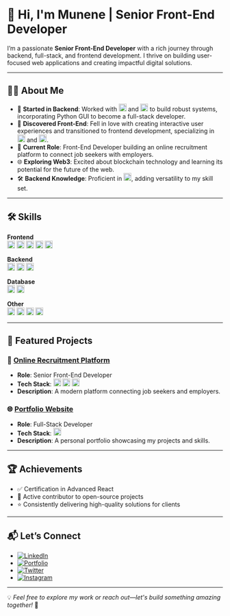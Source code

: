# 👋 Hi, I'm Munene | Senior Front-End Developer  

I’m a passionate **Senior Front-End Developer** with a rich journey through backend, full-stack, and frontend development. I thrive on building user-focused web applications and creating impactful digital solutions.  

---

## 👨‍💻 About Me  

- 🌟 **Started in Backend**: Worked with <img src="https://cdn.simpleicons.org/python/3776AB" alt="Python" width="18"/> and <img src="https://cdn.simpleicons.org/java/007396" alt="Java" width="18"/> to build robust systems, incorporating Python GUI to become a full-stack developer.  
- 🎨 **Discovered Front-End**: Fell in love with creating interactive user experiences and transitioned to frontend development, specializing in <img src="https://cdn.simpleicons.org/react/61DAFB" alt="React.js" width="18"/> and <img src="https://cdn.simpleicons.org/tailwindcss/06B6D4" alt="Tailwind CSS" width="18"/>.  
- 🚀 **Current Role**: Front-End Developer building an online recruitment platform to connect job seekers with employers.  
- 🌐 **Exploring Web3**: Excited about blockchain technology and learning its potential for the future of the web.  
- 🛠️ **Backend Knowledge**: Proficient in <img src="https://cdn.simpleicons.org/nodedotjs/339933" alt="Node.js" width="18"/>, adding versatility to my skill set.  

---

## 🛠️ Skills  

**Frontend**  
<img src="https://cdn.simpleicons.org/react/61DAFB" alt="React.js" width="18"/> <img src="https://cdn.simpleicons.org/tailwindcss/06B6D4" alt="Tailwind CSS" width="18"/> <img src="https://cdn.simpleicons.org/html5/E34F26" alt="HTML5" width="18"/> <img src="https://cdn.simpleicons.org/css3/1572B6" alt="CSS3" width="18"/> <img src="https://cdn.simpleicons.org/javascript/F7DF1E" alt="JavaScript" width="18"/>  

**Backend**  
<img src="https://cdn.simpleicons.org/python/3776AB" alt="Python" width="18"/> <img src="https://cdn.simpleicons.org/java/007396" alt="Java" width="18"/> <img src="https://cdn.simpleicons.org/nodedotjs/339933" alt="Node.js" width="18"/>  

**Database**  
<img src="https://cdn.simpleicons.org/mysql/4479A1" alt="MySQL" width="18"/> <img src="https://cdn.simpleicons.org/mongodb/47A248" alt="MongoDB" width="18"/>  

**Other**  
<img src="https://cdn.simpleicons.org/web3.js/F16822" alt="Web3" width="18"/> <img src="https://cdn.simpleicons.org/firebase/FFCA28" alt="Firebase" width="18"/> <img src="https://cdn.simpleicons.org/git/F05032" alt="Git" width="18"/> <img src="https://cdn.simpleicons.org/postman/FF6C37" alt="REST APIs" width="18"/>  

---

## 🌟 Featured Projects  

### 📝 [Online Recruitment Platform](https://enkaare.com)  
- **Role**: Senior Front-End Developer  
- **Tech Stack**: <img src="https://cdn.simpleicons.org/react/61DAFB" alt="React.js" width="18"/> <img src="https://cdn.simpleicons.org/tailwindcss/06B6D4" alt="Tailwind CSS" width="18"/> <img src="https://cdn.simpleicons.org/nodedotjs/339933" alt="Node.js" width="18"/>  
- **Description**: A modern platform connecting job seekers and employers.  

### 🌐 [Portfolio Website](https://munene.com)  
- **Role**: Full-Stack Developer  
- **Tech Stack**: <img src="https://cdn.simpleicons.org/react/61DAFB" alt="React.js" width="18"/>  
- **Description**: A personal portfolio showcasing my projects and skills.  

---

## 🏆 Achievements  

- ✅ Certification in Advanced React  
- 🤝 Active contributor to open-source projects  
- ⭐ Consistently delivering high-quality solutions for clients  

---

## 📬 Let’s Connect  

- [![LinkedIn](https://img.shields.io/badge/LinkedIn-Connect-blue?style=flat-square&logo=linkedin)](https://www.linkedin.com/in/munenemade/)  
- [![Portfolio](https://img.shields.io/badge/Portfolio-Visit-orange?style=flat-square&logo=firefox)](https://munene.com)  
- [![Twitter](https://img.shields.io/badge/X-Follow-blue?style=flat-square&logo=twitter)](https://x.com/munene_antoney?t=ZxeDlf1RoryeN5OTUeZwAg&s=09)  
- [![Instagram](https://img.shields.io/badge/Instagram-Follow-purple?style=flat-square&logo=instagram)](https://www.instagram.com/munenemade/profilecard/?igsh=MTQ4M3d3Zm80aHQ0eA==)  

---

💡 *Feel free to explore my work or reach out—let's build something amazing together!* 🚀  


<!--
**antomunene/antomunene** is a ✨ _special_ ✨ repository because its `README.md` (this file) appears on your GitHub profile.

Here are some ideas to get you started:

- 🔭 I’m currently working on ...
- 🌱 I’m currently learning ...
- 👯 I’m looking to collaborate on ...
- 🤔 I’m looking for help with ...
- 💬 Ask me about ...
- 📫 How to reach me: ...
- 😄 Pronouns: ...
- ⚡ Fun fact: ...
-->
